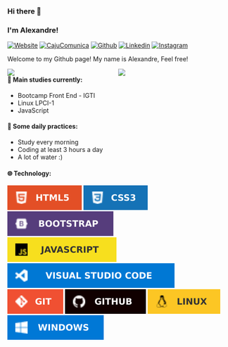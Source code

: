 ### Hi there 👋
### I'm Alexandre!

[![Website](https://img.shields.io/badge/-Website-1f1669)](http://amastertech.com.br/)
[![CajuComunica](https://img.shields.io/badge/-CajuComunica-f08700)](http://cajucomunica.com.br/)
[![Github](https://img.shields.io/badge/-Github-000?style=flat&logo=Github&logoColor=white)](https://github.com/ale-mouraboni)
[![Linkedin](https://img.shields.io/badge/-LinkedIn-blue?style=flat&logo=Linkedin&logoColor=white)](https://www.linkedin.com/in/ale-mouraboni/)
[![Instagram](https://img.shields.io/badge/-Instagram-c13584?style=flat&logo=Instagram&logoColor=white)](https://www.instagram.com/ale.cldd/)

Welcome to my Github page! My name is Alexandre, Feel free!

<img width="50%" height="auto" align="right" src="https://github-readme-stats.vercel.app/api?username=ale-mouraboni&show_icons=true&theme=radical">
<img width="50%" height="auto" align="right" src="https://github-readme-stats.vercel.app/api/top-langs/?username=ale-mouraboni&layout=compact&theme=radical">

#### 🌱 Main studies currently:
* Bootcamp Front End - IGTI
* Linux LPCI-1
* JavaScript

#### :muscle: Some daily practices:
* Study every morning
* Coding at least 3 hours a day
* A lot of water :)

#### :globe_with_meridians: Technology:
![HTML5](img/html5.svg)
![CSS3](img/css3.svg)
![CSS3](img/bootstrap.svg)  
![CSS3](img/javascript.svg)
![CSS3](img/vscode.svg)  
![CSS3](img/git.svg)
![CSS3](img/github.svg)
![CSS3](img/linux.svg)
![CSS3](img/windows.svg)